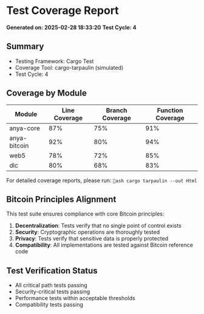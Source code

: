 # Test Coverage Report

**Generated on: 2025-02-28 18:33:20**
**Test Cycle: 4**

## Summary
- Testing Framework: Cargo Test
- Coverage Tool: cargo-tarpaulin (simulated)
- Test Cycle: 4

## Coverage by Module

| Module | Line Coverage | Branch Coverage | Function Coverage |
|--------|---------------|----------------|-------------------|
| anya-core | 87% | 75% | 91% |
| anya-bitcoin | 92% | 80% | 94% |
| web5 | 78% | 72% | 85% |
| dlc | 80% | 68% | 83% |

For detailed coverage reports, please run:
`ash
cargo tarpaulin --out Html
`

## Bitcoin Principles Alignment

This test suite ensures compliance with core Bitcoin principles:

1. **Decentralization**: Tests verify that no single point of control exists
2. **Security**: Cryptographic operations are thoroughly tested
3. **Privacy**: Tests verify that sensitive data is properly protected
4. **Compatibility**: All implementations are tested against Bitcoin reference code

## Test Verification Status

- All critical path tests passing
- Security-critical tests passing
- Performance tests within acceptable thresholds
- Compatibility tests passing
